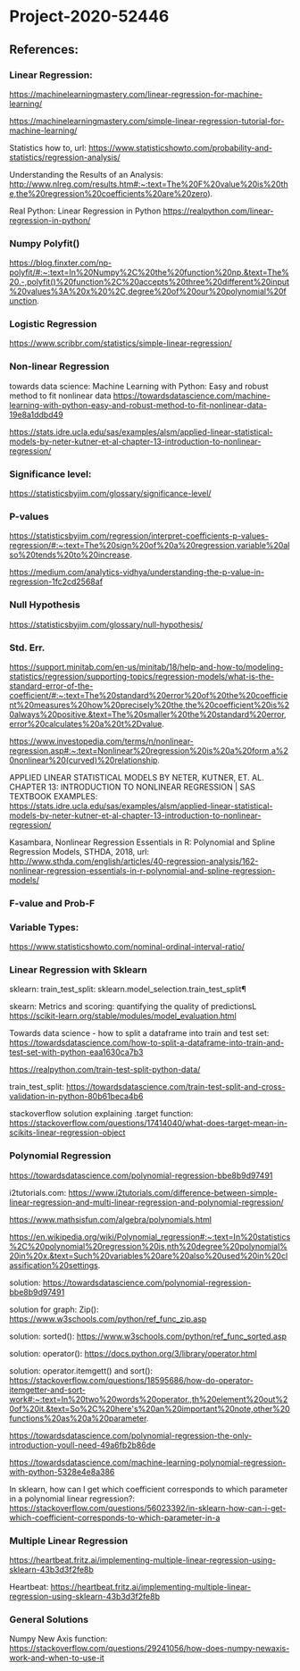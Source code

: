 # Project-2020-52446


## References:

### Linear Regression:

https://machinelearningmastery.com/linear-regression-for-machine-learning/

https://machinelearningmastery.com/simple-linear-regression-tutorial-for-machine-learning/

Statistics how to, url: https://www.statisticshowto.com/probability-and-statistics/regression-analysis/

Understanding the Results of an Analysis: http://www.nlreg.com/results.htm#:~:text=The%20F%20value%20is%20the,the%20regression%20coefficients%20are%20zero).

Real Python: Linear Regression in Python https://realpython.com/linear-regression-in-python/

### Numpy Polyfit()

https://blog.finxter.com/np-polyfit/#:~:text=In%20Numpy%2C%20the%20function%20np.&text=The%20.-,polyfit()%20function%2C%20accepts%20three%20different%20input%20values%3A%20x%20%2C,degree%20of%20our%20polynomial%20function.

### Logistic Regression

https://www.scribbr.com/statistics/simple-linear-regression/

### Non-linear Regression

towards data science: Machine Learning with Python: Easy and robust method to fit nonlinear data https://towardsdatascience.com/machine-learning-with-python-easy-and-robust-method-to-fit-nonlinear-data-19e8a1ddbd49

https://stats.idre.ucla.edu/sas/examples/alsm/applied-linear-statistical-models-by-neter-kutner-et-al-chapter-13-introduction-to-nonlinear-regression/

### Significance level:

https://statisticsbyjim.com/glossary/significance-level/

### P-values

https://statisticsbyjim.com/regression/interpret-coefficients-p-values-regression/#:~:text=The%20sign%20of%20a%20regression,variable%20also%20tends%20to%20increase.

https://medium.com/analytics-vidhya/understanding-the-p-value-in-regression-1fc2cd2568af

### Null Hypothesis

https://statisticsbyjim.com/glossary/null-hypothesis/

### Std. Err.

https://support.minitab.com/en-us/minitab/18/help-and-how-to/modeling-statistics/regression/supporting-topics/regression-models/what-is-the-standard-error-of-the-coefficient/#:~:text=The%20standard%20error%20of%20the%20coefficient%20measures%20how%20precisely%20the,the%20coefficient%20is%20always%20positive.&text=The%20smaller%20the%20standard%20error,error%20calculates%20a%20t%2Dvalue.

https://www.investopedia.com/terms/n/nonlinear-regression.asp#:~:text=Nonlinear%20regression%20is%20a%20form,a%20nonlinear%20(curved)%20relationship.

APPLIED LINEAR STATISTICAL MODELS BY NETER, KUTNER, ET. AL. CHAPTER 13: INTRODUCTION TO NONLINEAR REGRESSION | SAS TEXTBOOK EXAMPLES: https://stats.idre.ucla.edu/sas/examples/alsm/applied-linear-statistical-models-by-neter-kutner-et-al-chapter-13-introduction-to-nonlinear-regression/

Kasambara, Nonlinear Regression Essentials in R: Polynomial and Spline Regression Models, STHDA, 2018, url: http://www.sthda.com/english/articles/40-regression-analysis/162-nonlinear-regression-essentials-in-r-polynomial-and-spline-regression-models/

### F-value and Prob-F

### Variable Types:

https://www.statisticshowto.com/nominal-ordinal-interval-ratio/

### Linear Regression with Sklearn

sklearn: train_test_split: sklearn.model_selection.train_test_split¶

skearn: Metrics and scoring: quantifying the quality of predictionsL https://scikit-learn.org/stable/modules/model_evaluation.html

Towards data science - how to split a dataframe into train and test set: https://towardsdatascience.com/how-to-split-a-dataframe-into-train-and-test-set-with-python-eaa1630ca7b3

https://realpython.com/train-test-split-python-data/

train_test_split: https://towardsdatascience.com/train-test-split-and-cross-validation-in-python-80b61beca4b6

stackoverflow solution explaining .target function: https://stackoverflow.com/questions/17414040/what-does-target-mean-in-scikits-linear-regression-object


### Polynomial Regression

https://towardsdatascience.com/polynomial-regression-bbe8b9d97491

i2tutorials.com: https://www.i2tutorials.com/difference-between-simple-linear-regression-and-multi-linear-regression-and-polynomial-regression/

https://www.mathsisfun.com/algebra/polynomials.html

https://en.wikipedia.org/wiki/Polynomial_regression#:~:text=In%20statistics%2C%20polynomial%20regression%20is,nth%20degree%20polynomial%20in%20x.&text=Such%20variables%20are%20also%20used%20in%20classification%20settings.


solution: https://towardsdatascience.com/polynomial-regression-bbe8b9d97491

solution for graph: Zip(): https://www.w3schools.com/python/ref_func_zip.asp

solution: sorted(): https://www.w3schools.com/python/ref_func_sorted.asp

solution: operator(): https://docs.python.org/3/library/operator.html

solution: operator.itemgett() and sort(): https://stackoverflow.com/questions/18595686/how-do-operator-itemgetter-and-sort-work#:~:text=In%20two%20words%20operator.,th%20element%20out%20of%20it.&text=So%2C%20here's%20an%20important%20note,other%20functions%20as%20a%20parameter.

https://towardsdatascience.com/polynomial-regression-the-only-introduction-youll-need-49a6fb2b86de

https://towardsdatascience.com/machine-learning-polynomial-regression-with-python-5328e4e8a386

In sklearn, how can I get which coefficient corresponds to which parameter in a polynomial linear regression?: https://stackoverflow.com/questions/56023392/in-sklearn-how-can-i-get-which-coefficient-corresponds-to-which-parameter-in-a


### Multiple Linear Regression

https://heartbeat.fritz.ai/implementing-multiple-linear-regression-using-sklearn-43b3d3f2fe8b

Heartbeat: https://heartbeat.fritz.ai/implementing-multiple-linear-regression-using-sklearn-43b3d3f2fe8b

### General Solutions

Numpy New Axis function: https://stackoverflow.com/questions/29241056/how-does-numpy-newaxis-work-and-when-to-use-it
